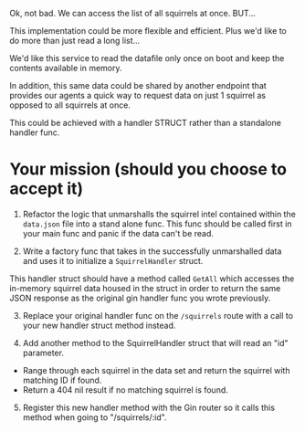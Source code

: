 Ok, not bad. We can access the list of all squirrels at once. BUT...

This implementation could be more flexible and efficient. Plus we'd like to do more than just read a long list...

We'd like this service to read the datafile only once on boot and keep the contents available in memory.

In addition, this same data could be shared by another endpoint that provides our agents a quick way to request data on just 1 squirrel as opposed to all squirrels at once.

This could be achieved with a handler STRUCT rather than a standalone handler func.

# Your mission (should you choose to accept it)

1. Refactor the logic that unmarshalls the squirrel intel contained within the `data.json` file into a stand alone func. This func should be called first in your main func and panic if the data can't be read.

2. Write a factory func that takes in the successfully unmarshalled data and uses it to initialize a `SquirrelHandler` struct.

This handler struct should have a method called `GetAll` which accesses the in-memory squirrel data housed in the struct in order to return the same JSON response as the original gin handler func you wrote previously.

3. Replace your original handler func on the `/squirrels` route with a call to your new handler struct method instead.

4. Add another method to the SquirrelHandler struct that will read an "id" parameter.

- Range through each squirrel in the data set and return the squirrel with matching ID if found.
- Return a 404 nil result if no matching squirrel is found.

5. Register this new handler method with the Gin router so it calls this method when going to "/squirrels/:id".
